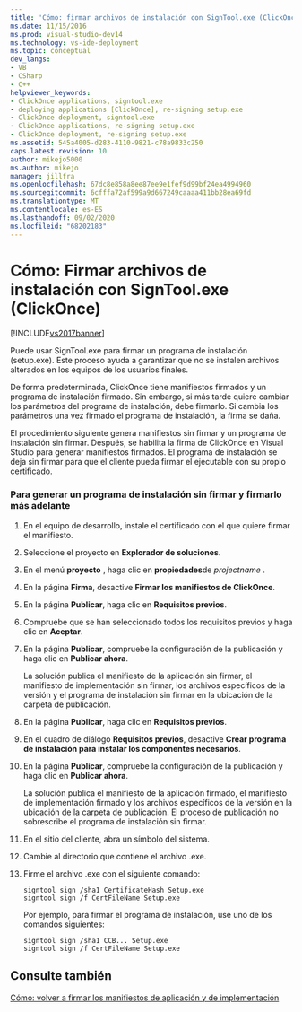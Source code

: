 ```yaml
---
title: 'Cómo: firmar archivos de instalación con SignTool.exe (ClickOnce) | Microsoft Docs'
ms.date: 11/15/2016
ms.prod: visual-studio-dev14
ms.technology: vs-ide-deployment
ms.topic: conceptual
dev_langs:
- VB
- CSharp
- C++
helpviewer_keywords:
- ClickOnce applications, signtool.exe
- deploying applications [ClickOnce], re-signing setup.exe
- ClickOnce deployment, signtool.exe
- ClickOnce applications, re-signing setup.exe
- ClickOnce deployment, re-signing setup.exe
ms.assetid: 545a4005-d283-4110-9821-c78a9833c250
caps.latest.revision: 10
author: mikejo5000
ms.author: mikejo
manager: jillfra
ms.openlocfilehash: 67dc8e858a8ee87ee9e1fef9d99bf24ea4994960
ms.sourcegitcommit: 6cfffa72af599a9d667249caaaa411bb28ea69fd
ms.translationtype: MT
ms.contentlocale: es-ES
ms.lasthandoff: 09/02/2020
ms.locfileid: "68202183"
---
```

# <a name="how-to-sign-setup-files-with-signtoolexe-clickonce"></a>Cómo: Firmar archivos de instalación con SignTool.exe (ClickOnce)
[!INCLUDE[vs2017banner](../includes/vs2017banner.md)]

Puede usar SignTool.exe para firmar un programa de instalación (setup.exe). Este proceso ayuda a garantizar que no se instalen archivos alterados en los equipos de los usuarios finales.  
  
 De forma predeterminada, ClickOnce tiene manifiestos firmados y un programa de instalación firmado. Sin embargo, si más tarde quiere cambiar los parámetros del programa de instalación, debe firmarlo. Si cambia los parámetros una vez firmado el programa de instalación, la firma se daña.  
  
 El procedimiento siguiente genera manifiestos sin firmar y un programa de instalación sin firmar. Después, se habilita la firma de ClickOnce en Visual Studio para generar manifiestos firmados. El programa de instalación se deja sin firmar para que el cliente pueda firmar el ejecutable con su propio certificado.  
  
### <a name="to-generate-an-unsigned-setup-program-and-sign-later"></a>Para generar un programa de instalación sin firmar y firmarlo más adelante  
  
1. En el equipo de desarrollo, instale el certificado con el que quiere firmar el manifiesto.  
  
2. Seleccione el proyecto en **Explorador de soluciones**.  
  
3. En el menú **proyecto** , haga clic en **propiedades**de *projectname* .  
  
4. En la página **Firma**, desactive **Firmar los manifiestos de ClickOnce**.  
  
5. En la página **Publicar**, haga clic en **Requisitos previos**.  
  
6. Compruebe que se han seleccionado todos los requisitos previos y haga clic en **Aceptar**.  
  
7. En la página **Publicar**, compruebe la configuración de la publicación y haga clic en **Publicar ahora**.  
  
     La solución publica el manifiesto de la aplicación sin firmar, el manifiesto de implementación sin firmar, los archivos específicos de la versión y el programa de instalación sin firmar en la ubicación de la carpeta de publicación.  
  
8. En la página **Publicar**, haga clic en **Requisitos previos**.  
  
9. En el cuadro de diálogo **Requisitos previos**, desactive **Crear programa de instalación para instalar los componentes necesarios**.  
  
10. En la página **Publicar**, compruebe la configuración de la publicación y haga clic en **Publicar ahora**.  
  
     La solución publica el manifiesto de la aplicación firmado, el manifiesto de implementación firmado y los archivos específicos de la versión en la ubicación de la carpeta de publicación. El proceso de publicación no sobrescribe el programa de instalación sin firmar.  
  
11. En el sitio del cliente, abra un símbolo del sistema.  
  
12. Cambie al directorio que contiene el archivo .exe.  
  
13. Firme el archivo .exe con el siguiente comando:  
  
    ```  
    signtool sign /sha1 CertificateHash Setup.exe  
    signtool sign /f CertFileName Setup.exe  
    ```  
  
     Por ejemplo, para firmar el programa de instalación, use uno de los comandos siguientes:  
  
    ```  
    signtool sign /sha1 CCB... Setup.exe  
    signtool sign /f CertFileName Setup.exe  
    ```  
  
## <a name="see-also"></a>Consulte también  
 [Cómo: volver a firmar los manifiestos de aplicación y de implementación](../deployment/how-to-re-sign-application-and-deployment-manifests.md)
